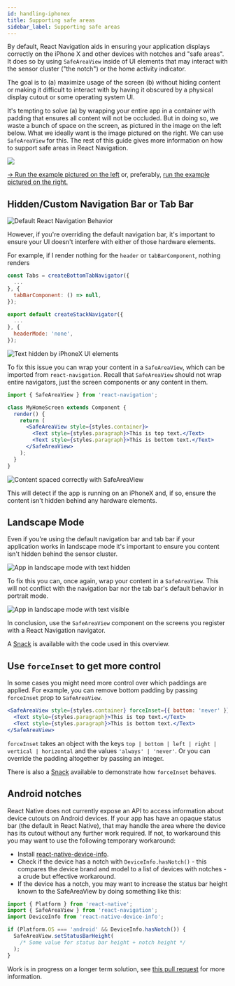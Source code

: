 ```yaml
---
id: handling-iphonex
title: Supporting safe areas
sidebar_label: Supporting safe areas
---
```


By default, React Navigation aids in ensuring your application displays correctly on the iPhone X and other devices with notches and "safe areas". It does so by using `SafeAreaView` inside of UI elements that may interact with the sensor cluster ("the notch") or the home activity indicator.

The goal is to (a) maximize usage of the screen (b) without hiding content or making it difficult to interact with by having it obscured by a physical display cutout or some operating system UI.

It's tempting to solve (a) by wrapping your entire app in a container with padding that ensures all content will not be occluded. But in doing so, we waste a bunch of space on the screen, as pictured in the image on the left below. What we ideally want is the image pictured on the right. We can use `SafeAreaView` for this. The rest of this guide gives more information on how to support safe areas in React Navigation.

![](/docs/assets/iphoneX/00-intro.png)

<a href="https://snack.expo.io/@react-navigation/boring-safe-area" target="blank" class="run-code-button">&rarr; Run the example pictured on the left</a> or, preferably, <a href="https://snack.expo.io/@react-navigation/nice-safe-area" target="blank" class="run-code-button">run the example pictured on the right.</a>

## Hidden/Custom Navigation Bar or Tab Bar

![Default React Navigation Behavior](/docs/assets/iphoneX/01-iphonex-default.png)

However, if you're overriding the default navigation bar, it's important to ensure your UI doesn't interfere with either of those hardware elements.

For example, if I render nothing for the `header` or `tabBarComponent`, nothing renders

```jsx
const Tabs = createBottomTabNavigator({
  ...
}, {
  tabBarComponent: () => null,
});

export default createStackNavigator({
  ...
}, {
  headerMode: 'none',
});
```

![Text hidden by iPhoneX UI elements](/docs/assets/iphoneX/02-iphonex-content-hidden.png)

To fix this issue you can wrap your content in a `SafeAreaView`, which can be imported from `react-navigation`. Recall that `SafeAreaView` should not wrap entire navigators, just the screen components or any content in them.

```jsx
import { SafeAreaView } from 'react-navigation';

class MyHomeScreen extends Component {
  render() {
    return (
      <SafeAreaView style={styles.container}>
        <Text style={styles.paragraph}>This is top text.</Text>
        <Text style={styles.paragraph}>This is bottom text.</Text>
      </SafeAreaView>
    );
  }
}
```

![Content spaced correctly with SafeAreaView](/docs/assets/iphoneX/03-iphonex-content-fixed.png)

This will detect if the app is running on an iPhoneX and, if so, ensure the content isn't hidden behind any hardware elements.

## Landscape Mode

Even if you're using the default navigation bar and tab bar if your application works in landscape mode it's important to ensure you content isn't hidden behind the sensor cluster.

![App in landscape mode with text hidden](/docs/assets/iphoneX/04-iphonex-landscape-hidden.png)

To fix this you can, once again, wrap your content in a `SafeAreaView`. This will not conflict with the navigation bar nor the tab bar's default behavior in portrait mode.

![App in landscape mode with text visible](/docs/assets/iphoneX/05-iphonex-landscape-fixed.png)

In conclusion, use the `SafeAreaView` component on the screens you register with a React Navigation navigator.

A [Snack](https://snack.expo.io/@react-navigation/react-navigation-docs:-iphonex-demo-v3) is available with the code used in this overview.

## Use `forceInset` to get more control

In some cases you might need more control over which paddings are applied. For example, you can remove bottom padding by passing `forceInset` prop to `SafeAreaView`.

```jsx
<SafeAreaView style={styles.container} forceInset={{ bottom: 'never' }}>
  <Text style={styles.paragraph}>This is top text.</Text>
  <Text style={styles.paragraph}>This is bottom text.</Text>
</SafeAreaView>
```

`forceInset` takes an object with the keys `top | bottom | left | right | vertical | horizontal` and the values `'always' | 'never'`. Or you can override the padding altogether by passing an integer.

There is also a [Snack](https://snack.expo.io/@react-navigation/react-navigation-docs:-safeareaview-demo-v3) available to demonstrate how `forceInset` behaves.

## Android notches

React Native does not currently expose an API to access information about device cutouts on Android devices. If your app has have an opaque status bar (the default in React Native), that may handle the area where the device has its cutout without any further work required. If not, to workaround this you may want to use the following temporary workaround:

- Install [react-native-device-info](https://github.com/react-native-community/react-native-device-info).
- Check if the device has a notch with `DeviceInfo.hasNotch()` - this compares the device brand and model to a list of devices with notches - a crude but effective workaround.
- If the device has a notch, you may want to increase the status bar height known to the SafeAreaView by doing something like this:

```js
import { Platform } from 'react-native';
import { SafeAreaView } from 'react-navigation';
import DeviceInfo from 'react-native-device-info';

if (Platform.OS === 'android' && DeviceInfo.hasNotch()) {
  SafeAreaView.setStatusBarHeight(
    /* Some value for status bar height + notch height */
  );
}
```

Work is in progress on a longer term solution, see [this pull request](https://github.com/facebook/react-native/pull/20999) for more information.
